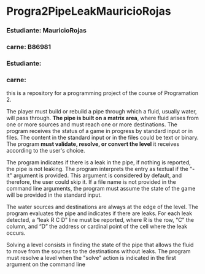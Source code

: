 # Progra2PipeLeakMauricioRojas
### **Estudiante:** MauricioRojas
### **carne:** B86981
### **Estudiante:** 
### **carne:** 
this is a repository for a programming project of the course of Programation 2.

The player must build or rebuild a pipe through which a fluid, usually water, will pass through. **The pipe is built on a matrix area**, where fluid arises from one or more sources and must reach one or more destinations.
The program receives the status of a game in progress by standard input or in files. The content in the standard input or in the files could be text or binary. The program **must validate, resolve, or convert the level** it receives according to the user's choice.

The program indicates if there is a leak in the pipe, if nothing is reported, the pipe is not leaking.
The program interprets the entry as textual if the "-it" argument is provided. This argument is considered by default, and therefore, the user could skip it. If a file name is not provided in the command line arguments, the program must assume the state of the game will be provided in the standard input.

The water sources and destinations are always at the edge of the level.
The program evaluates the pipe and indicates if there are leaks.
For each leak detected, a “leak R C D” line must be reported, where R is the row, “C” the column, and “D” the address or cardinal point of the cell where the leak occurs.

Solving a level consists in finding the state of the pipe that allows the fluid to move from the sources to the destinations without leaks. The program must resolve a level when the "solve" action is indicated in the first argument on the command line
